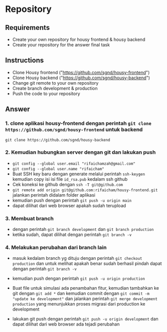 # Repository 

## Requirements
- Create your own repository for housy frontend & housy backend
- Create your repository for the answer final task

## Instructions
- Clone Housy frontend ("https://github.com/sgnd/housy-frontend")
- Clone Housy backend ("https://github.com/sgnd/housy-backend")
- Change git remote to your own repository
- Create branch development & production
- Push the code to your repository

## Answer
### 1. clone aplikasi housy-frontend dengan perintah `git clone https://github.com/sgnd/housy-frontend` untuk backend
`git clone https://github.com/sgnd/housy-backend`

### 2. Kemudian hubungkan server dengan git dan lakukan push
- `git config --global user.email "rifaichamzah@gmail.com"`
- `git config --global user.name "rifaicham"`
- Buat SSH key baru dengan generate melalui perintah `ssh-keygen` kemudian copy isi isi file `id_rsa.pub` kedalam ssh github 
- Cek koneksi ke github dengan `ssh -T git@github.com`
- `git remote add origin git@github.com:rifaicham/housy-frontend.git` jalankan perintah didalam folder aplikasi
- kemudian push dengan perintah `git push -u origin main`
- dapat dilihat dari web browser apakah sudah terupload

### 3. Membuat branch
- dengan perintah `git branch development` dan `git branch production`
- ketika sudah, dapat dilihat dengan perintah `git branch -v`

### 4. Melakukan perubahan dari branch lain

- masuk kedalam branch yg dituju dengan perintah `git checkout production` dan untuk melihat apakah benar sudah berhasil pindah dapat dengan perintah `git branch -v`

- kemudian push dengan perintah `git push -u origin production`

- Buat file untuk simulasi ada penambahan fitur, kemudian tambahkan ke git dengan `git add *` dan kemudian commit dengan `git commit -m "update ke development"` dan jalankan perintah `git merge development production` yang menunjukkan proses migrasi dari production ke development

- lakukan git push dengan perintah `git push -u origin development` dan dapat dilihat dari web browser ada tejadi perubahan 